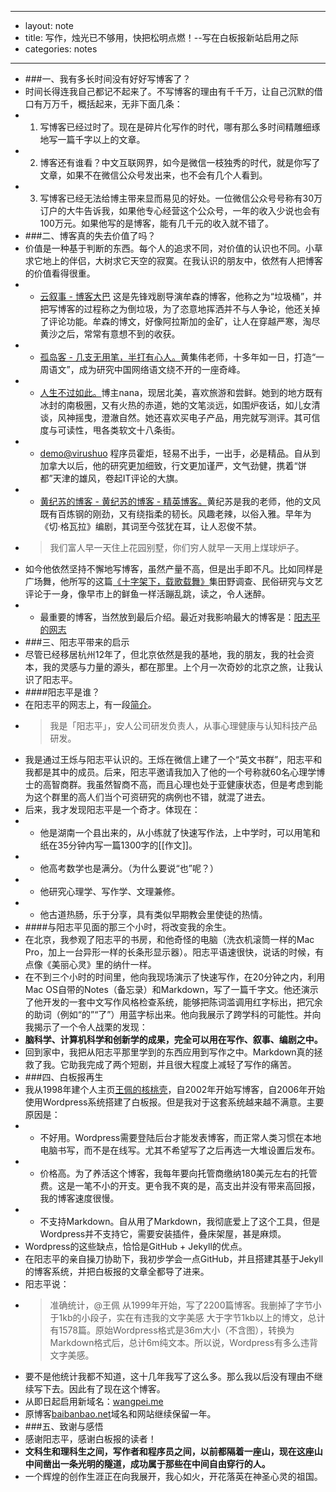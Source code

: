 - ---
- layout: note
- title: 写作，烛光已不够用，快把松明点燃！--写在白板报新站启用之际
- categories: notes
- ---
- ###一、我有多长时间没有好好写博客了？
- 时间长得连我自己都记不起来了。不写博客的理由有千千万，让自己沉默的借口有万万千，概括起来，无非下面几条：
- 1. 写博客已经过时了。现在是碎片化写作的时代，哪有那么多时间精雕细琢地写一篇千字以上的文章。
- 2. 博客还有谁看？中文互联网界，如今是微信一枝独秀的时代，就是你写了文章，如果不在微信公众号发出来，也不会有几个人看到。
- 3. 写博客已经无法给博主带来显而易见的好处。一位微信公众号号称有30万订户的大牛告诉我，如果他专心经营这个公众号，一年的收入少说也会有100万元。如果他写的是博客，能有几千元的收入就不错了。
- ###二、博客真的失去价值了吗？
- 价值是一种基于判断的东西。每个人的追求不同，对价值的认识也不同。小草求它地上的伴侣，大树求它天空的寂寞。在我认识的朋友中，依然有人把博客的价值看得很重。
- * [云叙事 - 博客大巴](http://cloud-polt.blogbus.com/) 这是先锋戏剧导演牟森的博客，他称之为“垃圾桶”，并把写博客的过程称之为倒垃圾，为了恣意地挥洒并不与人争论，他还关掉了评论功能。牟森的博文，好像阿拉斯加的金矿，让人在穿越严寒，淘尽黄沙之后，常常有意想不到的收获。
- * [孤岛客 - 几支无用笔，半打有心人。](http://blog.huangjiwei.com/)黄集伟老师，十多年如一日，打造“一周语文”，成为研究中国网络语文绕不开的一座奇峰。
- * [人生不过如此。](http://nana.blog.paowang.net/)博主nana，现居北美，喜欢旅游和尝鲜。她到的地方既有冰封的南极圈，又有火热的赤道，她的文笔淡远，如围炉夜话，如儿女清谈，风神摇曳，澄澈自然。她还喜欢买电子产品，用完就写测评。其可信度与可读性，甩各类软文十八条街。
- * [demo@virushuo](http://blog.devep.net/virushuo/) 程序员霍炬，轻易不出手，一出手，必是精品。自从到加拿大以后，他的研究更加细致，行文更加谨严，文气劲健，携着“饼都”天津的雄风，卷起IT评论的大旗。
- * [黄纪苏的博客 - 黄纪苏的博客 - 精英博客。](http://blog.voc.com.cn/huangjisu/)黄纪苏是我的老师，他的文风既有百炼钢的刚劲，又有绕指柔的韧长。风趣老辣，以俗入雅。早年为《切·格瓦拉》编剧，其词至今弦犹在耳，让人忍俊不禁。
- >我们富人早一天住上花园别墅，你们穷人就早一天用上煤球炉子。
- 如今他依然坚持不懈地写博客，虽然产量不高，但是出手即不凡。比如同样是广场舞，他所写的这篇[《十字架下，载歌载舞》](http://blog.voc.com.cn/blog_showone_type_blog_id_834848_p_1.html)集田野调查、民俗研究与文艺评论于一身，像早市上的鲜鱼一样活蹦乱跳，读之，令人迷醉。
- * 最重要的博客，当然放到最后介绍。最近对我影响最大的博客是：[阳志平的网志](http://www.yangzhiping.com/)
- ###三、阳志平带来的启示
- 尽管已经移居杭州12年了，但北京依然是我的基地，我的朋友，我的社会资本，我的灵感与力量的源头，都在那里。上个月一次奇妙的北京之旅，让我认识了阳志平。
- ####阳志平是谁？
- 在阳志平的网志上，有一段[简介](http://www.yangzhiping.com/info/contact.html)。
- >我是「阳志平」，安人公司研发负责人，从事心理健康与认知科技产品研发。
- 我是通过王烁与阳志平认识的。王烁在微信上建了一个“英文书群”，阳志平和我都是其中的成员。后来，阳志平邀请我加入了他的一个号称就60名心理学博士的高智商群。我虽然智商不高，而且心理也处于亚健康状态，但是考虑到能为这个群里的高人们当个可资研究的病例也不错，就混了进去。
- 后来，我才发现阳志平是一个奇才。体现在：
- * 他是湖南一个县出来的，从小练就了快速写作法，上中学时，可以用笔和纸在35分钟内写一篇1300字的[[作文]]。
- * 他高考数学也是满分。（为什么要说“也”呢？）
- * 他研究心理学、写作学、文理兼修。
- * 他古道热肠，乐于分享，具有类似早期教会里使徒的热情。
- ####与阳志平见面的那三个小时，将改变我的余生。
- 在北京，我参观了阳志平的书房，和他奇怪的电脑（洗衣机滚筒一样的Mac Pro，加上一台异形一样的长条形显示器）。阳志平语速很快，说话的时候，有点像《美丽心灵》里的纳什一样。
- 在不到三个小时的时间里，他向我现场演示了快速写作，在20分钟之内，利用Mac OS自带的Notes（备忘录）和Markdown，写了一篇千字文。他还演示了他开发的一套中文写作风格检查系统，能够把陈词滥调用红字标出，把冗余的助词（例如“的”“了”）用蓝字标出来。他向我展示了跨学科的可能性。并向我揭示了一个令人战栗的发现：
- **脑科学、计算机科学和创新学的成果，完全可以用在写作、叙事、编剧之中。**
- 回到家中，我把从阳志平那里学到的东西应用到写作之中。Markdown真的拯救了我。它助我完成了两个短剧，并且很大程度上减轻了写作的痛苦。
- ###四、白板报再生
- 我从1998年建个人主页[王佩的核桃壳](http://www.baibanbao.net/zhanglu/heibanbao/wangpei/)，自2002年开始写博客，自2006年开始使用Wordpress系统搭建了白板报。但是我对于这套系统越来越不满意。主要原因是：
- * 不好用。Wordpress需要登陆后台才能发表博客，而正常人类习惯在本地电脑书写，而不是在线写。尤其不希望写了之后再选一大堆设置后发布。
- * 价格高。为了养活这个博客，我每年要向托管商缴纳180美元左右的托管费。这是一笔不小的开支。更令我不爽的是，高支出并没有带来高回报，我的博客速度很慢。
- * 不支持Markdown。自从用了Markdown，我彻底爱上了这个工具，但是Wordpress并不支持它，需要安装插件，叠床架屋，甚是麻烦。
- Wordpress的这些缺点，恰恰是GitHub + Jekyll的优点。
- 在阳志平的亲自操刀协助下，我初步学会一点GitHub，并且搭建其基于Jekyll的博客系统，并把白板报的文章全都导了进来。
- 阳志平说：
- >准确统计，@王佩 从1999年开始，写了2200篇博客。我删掉了字节小于1kb的小段子，实在有违我的文字美感 大于字节1kb以上的博文，总计有1578篇。原始Wordpress格式是36m大小（不含图），转换为Markdown格式后，总计6m纯文本。所以说，Wordpress有多么违背文字美感。
- 要不是他统计我都不知道，这十几年我写了这么多。那么我以后没有理由不继续写下去。因此有了现在这个博客。
- 从即日起启用新域名：[wangpei.me](wangpei.me)
- 原博客[baibanbao.net](www.baibanbao.net)域名和网站继续保留一年。
- ###五、致谢与感悟
- 感谢阳志平，感谢白板报的读者！
- **文科生和理科生之间，写作者和程序员之间，以前都隔着一座山，现在这座山中间凿出一条光明的隧道，成功属于那些在中间自由穿行的人。**
- 一个辉煌的创作生涯正在向我展开，我心如火，开花落英在神圣心灵的祖国。
